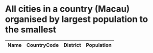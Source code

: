 # All cities in a country (Macau) organised by largest population to the smallest

| Name | CountryCode | District | Population |
| :--- | :--- | :--- | :---: |
